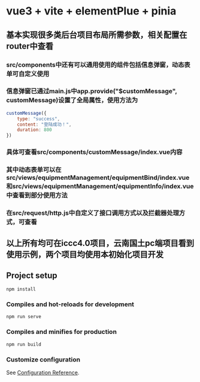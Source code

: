 # vue3 + vite + elementPlue + pinia

## 基本实现很多类后台项目布局所需参数，相关配置在router中查看
### src/components中还有可以通用使用的组件包括信息弹窗，动态表单可自定义使用
### 信息弹窗已通过main.js中app.provide("$customMessage", customMessage)设置了全局属性，使用方法为
```javascript
customMessage({
    type: "success",
    content: "登陆成功！",
    duration: 800
})
```
### 具体可查看src/components/customMessage/index.vue内容

### 其中动态表单可以在src/views/equipmentManagement/equipmentBind/index.vue和src/views/equipmentManagement/equipmentInfo/index.vue中查看到部分使用方法

### 在src/request/http.js中自定义了接口调用方式以及拦截器处理方式，可查看

## 以上所有均可在iccc4.0项目，云南国土pc端项目看到使用示例，两个项目均使用本初始化项目开发

## Project setup
```
npm install
```

### Compiles and hot-reloads for development
```
npm run serve
```

### Compiles and minifies for production
```
npm run build
```

### Customize configuration
See [Configuration Reference](https://cli.vuejs.org/config/).
